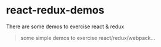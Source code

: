 # react-redux-demos
There are some demos to exercise react &amp; redux 

> some simple demos to exercise react/redux/webpack...
